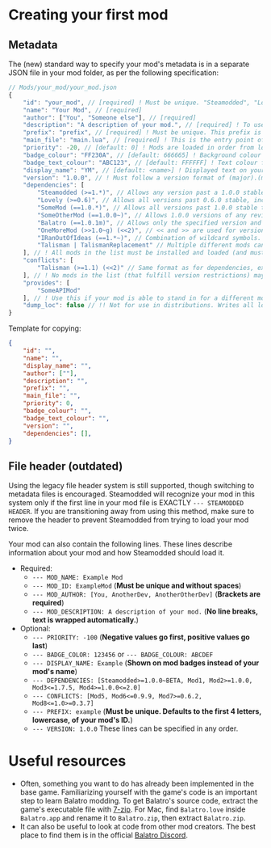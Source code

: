 # Creating your first mod
## Metadata
The (new) standard way to specify your mod's metadata is in a separate JSON file in your mod folder, as per the following specification:
```js
// Mods/your_mod/your_mod.json
{
	"id": "your_mod", // [required] ! Must be unique. "Steamodded", "Lovely" and "Balatro" are disallowed.
	"name": "Your Mod", // [required]
	"author": ["You", "Someone else"], // [required]
	"description": "A description of your mod.", // [required] ! To use more advanced typesetting, specify your description as a localization entry at G.localization.descriptions.Mod[id]
	"prefix": "prefix", // [required] ! Must be unique. This prefix is added to the keys of all objects your mod registers. UNLIKE LEGACY HEADERS, THERE IS NO DEFAULT VALUE.
	"main_file": "main.lua", // [required] ! This is the entry point of your mod. The specified file (including .lua extension) will be executed when your mod is loaded.
	"priority": -20, // [default: 0] ! Mods are loaded in order from lowest to highest priority value.
	"badge_colour": "FF230A", // [default: 666665] ! Background colour for your mod badge. Must be a valid hex color with 6 or 8 digits (RRGGBB or RRGGBBAA)
	"badge_text_colour": "ABC123", // [default: FFFFFF] ! Text colour for your mod badge.
	"display_name": "YM", // [default: <name>] ! Displayed text on your mod badge.
	"version": "1.0.0", // ! Must follow a version format of (major).(minor).(patch)(rev). rev starting with ~ indicates a beta/pre-release version.
	"dependencies": [
		"Steamodded (>=1.*)", // Allows any version past a 1.0.0 stable version (but disallows 1.0.0 beta versions)
		"Lovely (>=0.6)", // Allows all versions past 0.6.0 stable, including future beta versions and major version breaks
		"SomeMod (==1.0.*)", // Allows all versions past 1.0.0 stable that are 1.0.x (1.1 and later are disallowed)
		"SomeOtherMod (==1.0.0~)", // Allows 1.0.0 versions of any revision, beta or not.
		"Balatro (==1.0.1m)", // Allows only the specified version and revision.
		"OneMoreMod (>>1.0~g) (<<2)", // << and >> are used for versions strictly less/greater than the specified one.
		"IRanOutOfIdeas (==1.*~)", // Combination of wildcard symbols. All 1.x versions are allowed, including beta.
		"Talisman | TalismanReplacement" // Multiple different mods can be used to fulfill this dependency. May want to use `provides` instead
	], // ! All mods in the list must be installed and loaded (and must fulfill version requirements), else this mod will not load.
	"conflicts": [
		"Talisman (>=1.1) (<<2)" // Same format as for dependencies, except alternatives (|) are disallowed.
	], // ! No mods in the list (that fulfill version restrictions) may be installed, else this mod will not load.
	"provides": [
		"SomeAPIMod"
	], // ! Use this if your mod is able to stand in for a different mod and fulfill dependencies on it. This allows the usage of a different ID so both mods can coexist.
	"dump_loc": false // !! Not for use in distributions. Writes all localization changes made on startup to a file, for conversion from a legacy system.
}
```
Template for copying:
```json
{
	"id": "",
	"name": "",
	"display_name": "",
	"author": [""],
	"description": "",
	"prefix": "",
	"main_file": "",
	"priority": 0,
	"badge_colour": "",
	"badge_text_colour": "",
	"version": "",
	"dependencies": [],
}
```
## File header (outdated)
Using the legacy file header system is still supported, though switching to metadata files is encouraged. Steamodded will recognize your mod in this system only if the first line in your mod file is EXACTLY `--- STEAMODDED HEADER`. If you are transitioning away from using this method, make sure to remove the header to prevent Steamodded from trying to load your mod twice.

Your mod can also contain the following lines. These lines describe information about your mod and how Steamodded should load it.
- Required:
	- `--- MOD_NAME: Example Mod`
	- `--- MOD_ID: ExampleMod` (**Must be unique and without spaces**)
	- `--- MOD_AUTHOR: [You, AnotherDev, AnotherOtherDev]` (**Brackets are required**)
	- `--- MOD_DESCRIPTION: A description of your mod.` (**No line breaks, text is wrapped automatically.**)
- Optional:
	- `--- PRIORITY: -100` (**Negative values go first, positive values go last**)
	- `--- BADGE_COLOR: 123456` or `--- BADGE_COLOUR: ABCDEF`
	- `--- DISPLAY_NAME: Example` (**Shown on mod badges instead of your mod's name**)
	- `--- DEPENDENCIES: [Steamodded>=1.0.0~BETA, Mod1, Mod2>=1.0.0, Mod3<=1.7.5, Mod4>=1.0.0<=2.0]`
	- `--- CONFLICTS: [Mod5, Mod6<=0.9.9, Mod7>=0.6.2, Mod8<=1.0>=0.3.7]`
	- `--- PREFIX: example` (**Must be unique. Defaults to the first 4 letters, lowercase, of your mod's ID.**)
	- `--- VERSION: 1.0.0`
These lines can be specified in any order.

# Useful resources
- Often, something you want to do has already been implemented in the base game. Familiarizing yourself with the game's code is an important step to learn Balatro modding. To get Balatro's source code, extract the game's executable file with [7-zip](https://www.7-zip.org/). For Mac, find `Balatro.love` inside `Balatro.app` and rename it to `Balatro.zip`, then extract `Balatro.zip`.
- It can also be useful to look at code from other mod creators. The best place to find them is in the official [Balatro Discord](https://discord.gg/balatro).